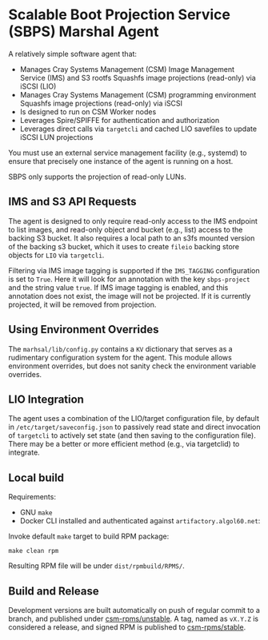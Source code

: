 # Scalable Boot Projection Service (SBPS) Marshal Agent

A relatively simple software agent that:

* Manages Cray Systems Management (CSM) Image Management Service (IMS) and S3 rootfs Squashfs image projections (read-only) via iSCSI (LIO)
* Manages Cray Systems Management (CSM) programming environment Squashfs image projections (read-only) via iSCSI
* Is designed to run on CSM Worker nodes
* Leverages Spire/SPIFFE for authentication and authorization
* Leverages direct calls via `targetcli` and cached LIO savefiles to update iSCSI LUN projections

You must use an external service management facility (e.g., systemd) to ensure that precisely one instance of the agent is running on a host. 

SBPS only supports the projection of read-only LUNs. 

## IMS and S3 API Requests

The agent is designed to only require read-only access to the IMS endpoint to list images, and read-only object and bucket (e.g., list) access to the backing S3 bucket. It also requires a local path to an s3fs mounted version of the backing s3 bucket, which it uses to create `fileio` backing store objects for `LIO` via `targetcli`.

Filtering via IMS image tagging is supported if the `IMS_TAGGING` configuration is set to `True`. Here it will look for an annotation with the key `sbps-project` and the string value `true`. If IMS image tagging is enabled, and this annotation does not exist, the image will not be projected. If it is currently projected, it will be removed from projection. 

## Using Environment Overrides

The `marhsal/lib/config.py` contains a `KV` dictionary that serves as a rudimentary configuration system for the agent. This module allows environment overrides, but does not sanity check the environment variable overrides. 

## LIO Integration

The agent uses a combination of the LIO/target configuration file, by default in `/etc/target/saveconfig.json` to passively read state and direct invocation of `targetcli` to actively set state (and then saving to the configuration file). There may be a better or more efficient method (e.g., via targetclid) to integrate. 

## Local build
Requirements:
* GNU `make`
* Docker CLI installed and authenticated against `artifactory.algol60.net`:

Invoke default `make` target to build RPM package:

    make clean rpm

Resulting RPM file will be under `dist/rpmbuild/RPMS/`.

## Build and Release
Development versions are built automatically on push of regular commit to a branch, and published under [csm-rpms/unstable](https://artifactory.algol60.net/artifactory/csm-rpms/hpe/unstable/noos/sbps-marshal/). A tag, named as `vX.Y.Z` is considered a release, and signed RPM is published to [csm-rpms/stable](https://artifactory.algol60.net/artifactory/csm-rpms/hpe/stable/noos/sbps-marshal/).